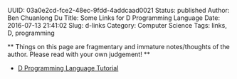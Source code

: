 UUID: 03a0e2cd-fce2-48ec-9fdd-4addcaad0021
Status: published
Author: Ben Chuanlong Du
Title: Some Links for D Programming Language
Date: 2016-07-13 21:41:02
Slug: d-links
Category: Computer Science
Tags: links, D, programming

**
Things on this page are fragmentary and immature notes/thoughts of the author. 
Please read with your own judgement!
**
 
- [D Programming Language Tutorial](http://ddili.org/ders/d.en/index.html)
